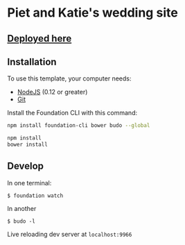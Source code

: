 # Piet and Katie's wedding site

## [Deployed here](https://pietgeursen.github.io/wedding/)

## Installation

To use this template, your computer needs:

- [NodeJS](https://nodejs.org/en/) (0.12 or greater)
- [Git](https://git-scm.com/)

Install the Foundation CLI with this command:

```bash
npm install foundation-cli bower budo --global
```

```bash
npm install
bower install
```

## Develop

In one terminal:

`$ foundation watch`

In another

`$ budo -l`

Live reloading dev server at `localhost:9966`


